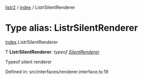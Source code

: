 [listr2](../README.md) / [index](../modules/index.md) / ListrSilentRenderer

# Type alias: ListrSilentRenderer

[index](../modules/index.md).ListrSilentRenderer

Ƭ **ListrSilentRenderer**: *typeof* [*SilentRenderer*](../classes/renderer_silent_renderer.silentrenderer.md)

Typeof silent renderer

Defined in: src/interfaces/renderer.interface.ts:19
